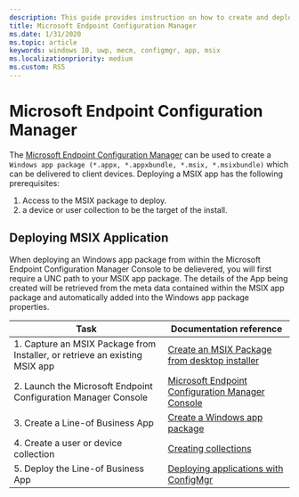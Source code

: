 ```yaml
---
description: This guide provides instruction on how to create and deploy an MSIX app with Microsoft Endpoint Configuration Manager
title: Microsoft Endpoint Configuration Manager
ms.date: 1/31/2020
ms.topic: article
keywords: windows 10, uwp, mecm, configmgr, app, msix
ms.localizationpriority: medium
ms.custom: RS5
---
```


# Microsoft Endpoint Configuration Manager
The [Microsoft Endpoint Configuration Manager](/configmgr/) can be used to create a `Windows app package (*.appx, *.appxbundle, *.msix, *.msixbundle)` which can be delivered to client devices. Deploying a MSIX app has the following prerequisites:
1) Access to the MSIX package to deploy.
2) a device or user collection to be the target of the install.

## Deploying MSIX Application
When deploying an Windows app package from within the Microsoft Endpoint Configuration Manager Console to be delievered, you will first require a UNC path to your MSIX app package. The details of the App being created will be retrieved from the meta data contained within the MSIX app package and automatically added into the Windows app package properties.

| Task | Documentation reference |
|-----|------|
| 1. Capture an MSIX Package from Installer, or retrieve an existing MSIX app | [Create an MSIX Package from desktop installer](../packaging-tool/create-app-package.md)  |
| 2. Launch the Microsoft Endpoint Configuration Manager Console | [Microsoft Endpoint Configuration Manager Console](https://devicemanagement.microsoft.com) |
| 3. Create a Line-of Business App | [Create a Windows app package](/configmgr/apps/get-started/creating-windows-applications) |
| 4. Create a user or device collection | [Creating collections](/configmgr/core/clients/manage/collections/create-collections) |
| 5. Deploy the Line-of Business App | [Deploying applications with ConfigMgr](/configmgr/apps/deploy-use/deploy-applications) |
